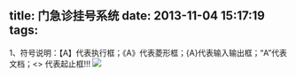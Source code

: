 title: 门急诊挂号系统
date: 2013-11-04 15:17:19
tags:
---
1、符号说明：【A】代表执行框；《A》代表菱形框；{A}代表输入输出框；“A”代表文档；<> 代表起止框!!!
![](http://photo.weibo.com/2075049633/wbphotos/large/mid/3603550804731782/pid/7baebea1jw1e6xr7ddiszj20ao0e8q39)